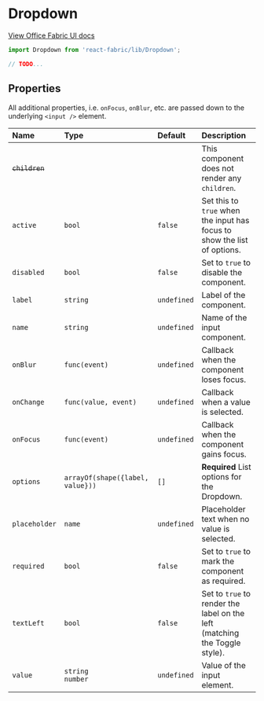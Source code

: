 # Dropdown

<a href="http://dev.office.com/fabric/components/Dropdown" target="_blank">View Office Fabric UI docs</a>

```jsx
import Dropdown from 'react-fabric/lib/Dropdown';

// TODO...
```

## Properties

All additional properties, i.e. `onFocus`, `onBlur`, etc. are passed down to the underlying `<input />` element.

| Name                  | Type                             | Default     | Description                                                                |
| :-----                | :-----                           | :-----      | :-----                                                                     |
| <del>`children`</del> |                                  |             | This component does not render any `children`.                             |
| `active`              | `bool`                           | `false`     | Set this to `true` when the input has focus to show the list of options.   |
| `disabled`            | `bool`                           | `false`     | Set to `true` to disable the component.                                    |
| `label`               | `string`                         | `undefined` | Label of the component.                                                    |
| `name`                | `string`                         | `undefined` | Name of the input component.                                               |
| `onBlur`              | `func(event)`                    | `undefined` | Callback when the component loses focus.                                   |
| `onChange`            | `func(value, event)`             | `undefined` | Callback when a value is selected.                                         |
| `onFocus`             | `func(event)`                    | `undefined` | Callback when the component gains focus.                                   |
| `options`             | `arrayOf(shape({label, value}))` | `[]`        | **Required** List options for the Dropdown.                                |
| `placeholder`         | `name`                           | `undefined` | Placeholder text when no value is selected.                                |
| `required`            | `bool`                           | `false`     | Set to `true` to mark the component as required.                           |
| `textLeft`            | `bool`                           | `false`     | Set to `true` to render the label on the left (matching the Toggle style). |
| `value`               | `string`<br/>`number`            | `undefined` | Value of the input element.                                                |
